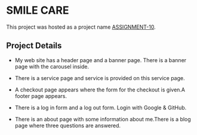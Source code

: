 # SMILE CARE

This project was hosted as a project name [ASSIGNMENT-10](https://assigment-10-7d6db.web.app/).

## Project Details
 * My web site has a header page and a banner page. There is a banner page with the carousel inside.

* There is a service page and service is provided on this service page.

* A checkout page appears where the form for the checkout is given.A footer page appears.

* There is a log in form and a log out form. Login with Google & GitHub. 

* There is an about page with some information about me.There is a blog page where three questions are answered.
